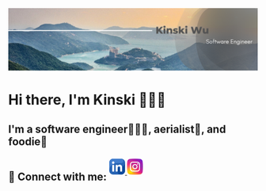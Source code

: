<img src="./assets/banner.png"/>

# Hi there, I'm Kinski 🙋🏻‍♀️

<h2> I'm a software engineer👩🏻‍💻, aerialist🎪, and foodie🥢</h2>

<div style="margin-top: 10px; display:flex">
  <h2> 🤝 Connect with me:</h2>
  <div style="margin: 5px; height:26px">
    <a href="https://www.linkedin.com/in/kinskiwu" alt="linkedin"><img src="./assets/linkedin.png"/>
    </a>
    <a href="https://www.instagram.com/the.aerialist.in.me" alt="instagram"><img src="./assets/instagram.png"/>
    </a>
  </div>
</div>
